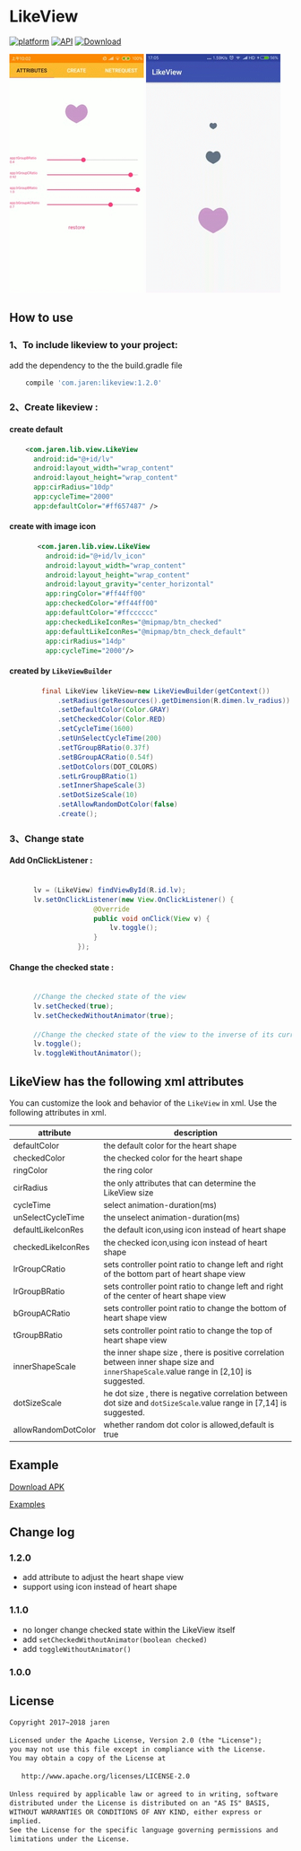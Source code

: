 
 # LikeView

[![platform](https://img.shields.io/badge/platform-Android-yellow.svg)](https://www.android.com)
[![API](https://img.shields.io/badge/API-14%2B-brightgreen.svg?style=flat)](https://android-arsenal.com/api?level=14)
[![Download](https://api.bintray.com/packages/qkxyjren/maven/likeview/images/download.svg) ](https://bintray.com/qkxyjren/maven/likeview/_latestVersion)    

![preview 1.2.0](resource/screenshot120.gif)
![preview 1.0.0](resource/screenshot.gif)

## How to use

### 1、To include likeview to your project:

add the dependency to the the  build.gradle file

```gradle
    compile 'com.jaren:likeview:1.2.0'
```
### 2、Create likeview :

#### create default
  ```xml
      <com.jaren.lib.view.LikeView
        android:id="@+id/lv"
        android:layout_width="wrap_content"
        android:layout_height="wrap_content"
        app:cirRadius="10dp"
        app:cycleTime="2000"
        app:defaultColor="#ff657487" />
``` 
#### create with image icon
```xml
       <com.jaren.lib.view.LikeView
         android:id="@+id/lv_icon"
         android:layout_width="wrap_content"
         android:layout_height="wrap_content"
         android:layout_gravity="center_horizontal"
         app:ringColor="#ff44ff00"
         app:checkedColor="#ff44ff00"
         app:defaultColor="#ffcccccc"
         app:checkedLikeIconRes="@mipmap/btn_checked"
         app:defaultLikeIconRes="@mipmap/btn_check_default"
         app:cirRadius="14dp"
         app:cycleTime="2000"/>
```
#### created by `LikeViewBuilder`
```java
        final LikeView likeView=new LikeViewBuilder(getContext())
            .setRadius(getResources().getDimension(R.dimen.lv_radius))
            .setDefaultColor(Color.GRAY)
            .setCheckedColor(Color.RED)
            .setCycleTime(1600)
            .setUnSelectCycleTime(200)
            .setTGroupBRatio(0.37f)
            .setBGroupACRatio(0.54f)
            .setDotColors(DOT_COLORS)
            .setLrGroupBRatio(1)
            .setInnerShapeScale(3)
            .setDotSizeScale(10)
            .setAllowRandomDotColor(false)
            .create();

```

### 3、Change state
#### Add OnClickListener :

  ```java

        lv = (LikeView) findViewById(R.id.lv);
        lv.setOnClickListener(new View.OnClickListener() {
                       @Override
                       public void onClick(View v) {
                           lv.toggle();
                       }
                   });
```
#### Change the checked state :

  ```java

        //Change the checked state of the view
        lv.setChecked(true);
        lv.setCheckedWithoutAnimator(true);

        //Change the checked state of the view to the inverse of its current state
        lv.toggle();
        lv.toggleWithoutAnimator();
```
## LikeView has the following xml attributes

You can customize the look and behavior of the `LikeView` in xml. Use the following attributes in xml.

| attribute | description |
| --------------- | --------------------- |
|defaultColor|the default color for the heart shape|
|checkedColor|the checked color for the heart shape|
|ringColor|the ring color|
|cirRadius|the only attributes that can determine the LikeView size|
|cycleTime|select animation-duration(ms)|
|unSelectCycleTime|the unselect animation-duration(ms)|
|defaultLikeIconRes|the default icon,using icon instead of heart shape|
|checkedLikeIconRes|the checked icon,using icon instead of heart shape|
|lrGroupCRatio|sets controller point ratio to change left and right of the bottom part of heart shape view|
|lrGroupBRatio|sets controller point ratio to change left and right of the center of heart shape view|
|bGroupACRatio|sets controller point ratio to change the bottom of heart shape view|
|tGroupBRatio|sets controller point ratio to change the top of heart shape view|
|innerShapeScale|the inner shape size , there is  positive correlation between  inner shape size and `innerShapeScale`.value range in [2,10] is suggested.|
|dotSizeScale|he dot size , there is  negative correlation between dot size and `dotSizeScale`.value range in [7,14] is suggested. |
|allowRandomDotColor|whether random dot color is allowed,default is true|



## Example

[Download APK](resource/likeview_release.apk)   

[Examples](https://github.com/qkxyjren/LikeView/tree/master/app/src/main/java/com/jaren/likeview)

## Change log

### 1.2.0
- add attribute to adjust the heart shape view
- support using icon instead of heart shape

### 1.1.0
- no longer change checked state within the LikeView itself
- add `setCheckedWithoutAnimator(boolean checked)`
- add `toggleWithoutAnimator()`

### 1.0.0

License
----------

    Copyright 2017~2018 jaren

    Licensed under the Apache License, Version 2.0 (the "License");
    you may not use this file except in compliance with the License.
    You may obtain a copy of the License at

       http://www.apache.org/licenses/LICENSE-2.0

    Unless required by applicable law or agreed to in writing, software
    distributed under the License is distributed on an "AS IS" BASIS,
    WITHOUT WARRANTIES OR CONDITIONS OF ANY KIND, either express or implied.
    See the License for the specific language governing permissions and
    limitations under the License.